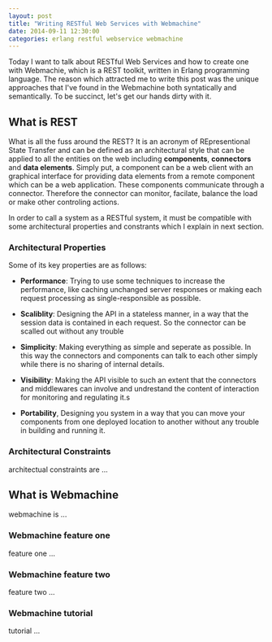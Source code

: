 ```yaml
---
layout: post
title: "Writing RESTful Web Services with Webmachine"
date: 2014-09-11 12:30:00
categories: erlang restful webservice webmachine
---
```


Today I want to talk about RESTful Web Services and how to create one with Webmachie, which is a REST toolkit, written in Erlang programming language. The reason which attracted me to write this post was the unique approaches that I've found in the Webmachine both syntatically and semantically. To be succinct, let's get our hands dirty with it. 

## What is REST
What is all the fuss around the REST? It is an acronym of REpresentional State Transfer and can be defined as an architectural style that can be applied to all the entities on the web including __components__, __connectors__ and __data elements__. Simply put, a component can be a web client with an graphical interface for providing data elements from a remote component which can be a web application. These components communicate through a connector. Therefore the connector can monitor, facilate, balance the load or make other controling actions.

In order to call a system as a RESTful system, it must be compatible with some architectural properties and constrants which I explain in next section.

### Architectural Properties
Some of its key properties are as follows:

- __Performance__: Trying to use some techniques to increase the performance, like caching unchanged server responses or making each request processing as single-responsible as possible.

- __Scaliblity__: Designing the API in a stateless manner, in a way that the session data is contained in each request. So the connector can be scalled out without any trouble

- __Simplicity__: Making everything as simple and seperate as possible. In this way the connectors and components can talk to each other simply while there is no sharing of internal details.

- __Visibility__: Making the API visible to such an extent that the connectors and middlewares can involve and undrestand the content of interaction for monitoring and regulating it.s

- __Portability__, Designing you system in a way that you can move your components from one deployed location to another without any trouble in building and running it.


### Architectural Constraints
architectual constraints are ...

## What is Webmachine
webmachine is ...

### Webmachine feature one
feature one ...

### Webmachine feature two
feature two ...

### Webmachine tutorial
tutorial ...

